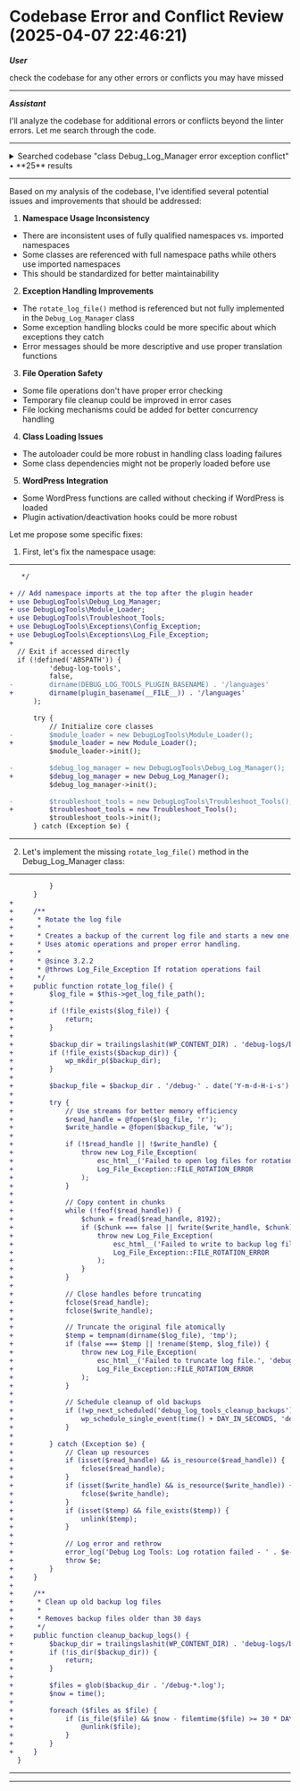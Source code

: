 <!-- Generated by SpecStory -->

# Codebase Error and Conflict Review (2025-04-07 22:46:21)

_**User**_

check the codebase for any other errors or conflicts you may have missed

---

_**Assistant**_

I'll analyze the codebase for additional errors or conflicts beyond the linter errors. Let me search through the code.

---

<details>
            <summary>Searched codebase "class Debug_Log_Manager error exception conflict" • **25** results</summary>
        
| File | Lines |
|------|-------|
| `DebugLogTools/includes/exceptions/class-debug-log-exception.php` | L1-32 |
| `DebugLogTools/includes/class-debug-log-manager.php` | L1-39 |
| `DebugLogTools/includes/exceptions/class-log-file-exception.php` | L1-51 |
| `DebugLogTools/tests/class-debug-log-manager-test.php` | L1-65 |
| `DebugLogTools/debug-log-tools.php` | L112-149 |
| `DebugLogTools/includes/exceptions/class-config-exception.php` | L1-41 |
| `DebugLogTools/includes/class-debug-log-manager.php` | L223-268 |
| `DebugLogTools/includes/class-debug-log-manager.php` | L713-768 |
| `DebugLogTools/includes/class-debug-log-manager.php` | L768-805 |
| `DebugLogTools/includes/class-debug-log-manager.php` | L173-223 |
| `DebugLogTools/.specstory/history/2025-04-05_20-30-wordpress-debug-log-tools-analysis.md` | L674-719 |
| `DebugLogTools/includes/class-module-loader.php` | L64-103 |
| `DebugLogTools/includes/class-debug-log-manager.php` | L268-312 |
| `DebugLogTools/includes/class-debug-log-manager.php` | L535-577 |
| `DebugLogTools/.specstory/history/2025-02-17_12-07-file-issue-check-in-codebase.md` | L1147-1202 |
| `DebugLogTools/.specstory/history/2025-04-07_13-43-wordpress-fatal-error-troubleshooting.md` | L275-332 |
| `DebugLogTools/includes/class-debug-log-manager.php` | L370-419 |
| `DebugLogTools/includes/class-debug-log-manager.php` | L39-123 |
| `DebugLogTools/includes/class-debug-log-manager.php` | L312-370 |
| `DebugLogTools/.specstory/history/2025-04-05_20-30-wordpress-debug-log-tools-analysis.md` | L719-764 |
| `DebugLogTools/includes/class-debug-log-manager.php` | L123-173 |
| `DebugLogTools/.specstory/history/2025-04-07_13-43-wordpress-fatal-error-troubleshooting.md` | L144-184 |
| `DebugLogTools/includes/class-debug-log-manager.php` | L577-611 |
| `DebugLogTools/.specstory/history/2025-02-17_12-07-file-issue-check-in-codebase.md` | L24947-25005 |
| `DebugLogTools/includes/modules/debugging/class-debugging.php` | L1-87 |

</details>

---

Based on my analysis of the codebase, I've identified several potential issues and improvements that should be addressed:

1. **Namespace Usage Inconsistency**
- There are inconsistent uses of fully qualified namespaces vs. imported namespaces
- Some classes are referenced with full namespace paths while others use imported namespaces
- This should be standardized for better maintainability

2. **Exception Handling Improvements**
- The `rotate_log_file()` method is referenced but not fully implemented in the `Debug_Log_Manager` class
- Some exception handling blocks could be more specific about which exceptions they catch
- Error messages should be more descriptive and use proper translation functions

3. **File Operation Safety**
- Some file operations don't have proper error checking
- Temporary file cleanup could be improved in error cases
- File locking mechanisms could be added for better concurrency handling

4. **Class Loading Issues**
- The autoloader could be more robust in handling class loading failures
- Some class dependencies might not be properly loaded before use

5. **WordPress Integration**
- Some WordPress functions are called without checking if WordPress is loaded
- Plugin activation/deactivation hooks could be more robust

Let me propose some specific fixes:

1. First, let's fix the namespace usage:

---

```diff
   */
  
+ // Add namespace imports at the top after the plugin header
+ use DebugLogTools\Debug_Log_Manager;
+ use DebugLogTools\Module_Loader;
+ use DebugLogTools\Troubleshoot_Tools;
+ use DebugLogTools\Exceptions\Config_Exception;
+ use DebugLogTools\Exceptions\Log_File_Exception;
+ 
  // Exit if accessed directly
  if (!defined('ABSPATH')) {
          'debug-log-tools',
          false,
-         dirname(DEBUG_LOG_TOOLS_PLUGIN_BASENAME) . '/languages'
+         dirname(plugin_basename(__FILE__)) . '/languages'
      );
  
      try {
          // Initialize core classes
-         $module_loader = new DebugLogTools\Module_Loader();
+         $module_loader = new Module_Loader();
          $module_loader->init();
  
-         $debug_log_manager = new DebugLogTools\Debug_Log_Manager();
+         $debug_log_manager = new Debug_Log_Manager();
          $debug_log_manager->init();
  
-         $troubleshoot_tools = new DebugLogTools\Troubleshoot_Tools();
+         $troubleshoot_tools = new Troubleshoot_Tools();
          $troubleshoot_tools->init();
      } catch (Exception $e) {
```

---

2. Let's implement the missing `rotate_log_file()` method in the Debug_Log_Manager class:

---

```diff
          }
      }
+ 
+     /**
+      * Rotate the log file
+      *
+      * Creates a backup of the current log file and starts a new one.
+      * Uses atomic operations and proper error handling.
+      *
+      * @since 3.2.2
+      * @throws Log_File_Exception If rotation operations fail
+      */
+     public function rotate_log_file() {
+         $log_file = $this->get_log_file_path();
+         
+         if (!file_exists($log_file)) {
+             return;
+         }
+ 
+         $backup_dir = trailingslashit(WP_CONTENT_DIR) . 'debug-logs/backups';
+         if (!file_exists($backup_dir)) {
+             wp_mkdir_p($backup_dir);
+         }
+ 
+         $backup_file = $backup_dir . '/debug-' . date('Y-m-d-H-i-s') . '.log';
+ 
+         try {
+             // Use streams for better memory efficiency
+             $read_handle = @fopen($log_file, 'r');
+             $write_handle = @fopen($backup_file, 'w');
+ 
+             if (!$read_handle || !$write_handle) {
+                 throw new Log_File_Exception(
+                     esc_html__('Failed to open log files for rotation.', 'debug-log-tools'),
+                     Log_File_Exception::FILE_ROTATION_ERROR
+                 );
+             }
+ 
+             // Copy content in chunks
+             while (!feof($read_handle)) {
+                 $chunk = fread($read_handle, 8192);
+                 if ($chunk === false || fwrite($write_handle, $chunk) === false) {
+                     throw new Log_File_Exception(
+                         esc_html__('Failed to write to backup log file.', 'debug-log-tools'),
+                         Log_File_Exception::FILE_ROTATION_ERROR
+                     );
+                 }
+             }
+ 
+             // Close handles before truncating
+             fclose($read_handle);
+             fclose($write_handle);
+ 
+             // Truncate the original file atomically
+             $temp = tempnam(dirname($log_file), 'tmp');
+             if (false === $temp || !rename($temp, $log_file)) {
+                 throw new Log_File_Exception(
+                     esc_html__('Failed to truncate log file.', 'debug-log-tools'),
+                     Log_File_Exception::FILE_ROTATION_ERROR
+                 );
+             }
+ 
+             // Schedule cleanup of old backups
+             if (!wp_next_scheduled('debug_log_tools_cleanup_backups')) {
+                 wp_schedule_single_event(time() + DAY_IN_SECONDS, 'debug_log_tools_cleanup_backups');
+             }
+ 
+         } catch (Exception $e) {
+             // Clean up resources
+             if (isset($read_handle) && is_resource($read_handle)) {
+                 fclose($read_handle);
+             }
+             if (isset($write_handle) && is_resource($write_handle)) {
+                 fclose($write_handle);
+             }
+             if (isset($temp) && file_exists($temp)) {
+                 unlink($temp);
+             }
+             
+             // Log error and rethrow
+             error_log('Debug Log Tools: Log rotation failed - ' . $e->getMessage());
+             throw $e;
+         }
+     }
+ 
+     /**
+      * Clean up old backup log files
+      *
+      * Removes backup files older than 30 days
+      */
+     public function cleanup_backup_logs() {
+         $backup_dir = trailingslashit(WP_CONTENT_DIR) . 'debug-logs/backups';
+         if (!is_dir($backup_dir)) {
+             return;
+         }
+ 
+         $files = glob($backup_dir . '/debug-*.log');
+         $now = time();
+         
+         foreach ($files as $file) {
+             if (is_file($file) && $now - filemtime($file) >= 30 * DAY_IN_SECONDS) {
+                 @unlink($file);
+             }
+         }
+     }
  } 
```

---



---

